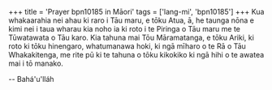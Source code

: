 +++
title = 'Prayer bpn10185 in Māori'
tags = ['lang-mi', 'bpn10185']
+++
Kua whakaarahia nei ahau ki raro i Tāu maru, e tōku Atua, ā, he taunga nōna e kimi nei i taua wharau kia noho ia ki roto i te Piringa o Tāu maru me te Tūwatawata o Tāu karo. Kia tahuna mai Tōu Māramatanga, e tōku Ariki, ki roto ki tōku hinengaro, whatumanawa hoki, ki ngā mīharo o te Rā o Tāu Whakakitenga, me rite pū ki te tahuna o tōku kikokiko ki ngā hihi o te awatea mai i tō manako.

-- Bahá'u'lláh
